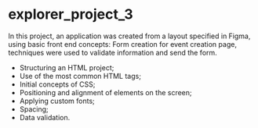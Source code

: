 # explorer_project_3

In this project, an application was created from a layout specified in Figma, using basic front end concepts:
Form creation for event creation page, techniques were used to validate information and send the form.

- Structuring an HTML project;
- Use of the most common HTML tags;
- Initial concepts of CSS;
- Positioning and alignment of elements on the screen;
- Applying custom fonts;
- Spacing;
- Data validation.
